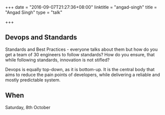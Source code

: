 +++
date = "2016-09-07T21:27:36+08:00"
linktitle = "angad-singh"
title = "Angad Singh"
type = "talk"

+++

<div class="span-15  ">
  <div class="span-15  last ">
  <h2>Devops and Standards</h2>
  <p>
  Standards and Best Practices - everyone talks about them but how do you get a team of 30 engineers to follow standards? How do you ensure, that while following standards, innovation is not stifled?
  </p>
  <p>
  Devops is equally top-down, as it is bottom-up. It is the central body that aims to reduce the pain points of developers, while delivering a reliable and mostly predictable system.
  </p>
  <h2>When</h2>
  <p><time datetime="2016-10-08T14:00">Saturday, 8th October</time></p>
  </div>
</div>
